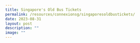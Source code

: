 ```yaml
---
title: Singapore's Old Bus Tickets
permalink: /resources/connexionsg/singaporesoldbustickets/
date: 2023-08-31
layout: post
description: ""
image: ""
---
```

